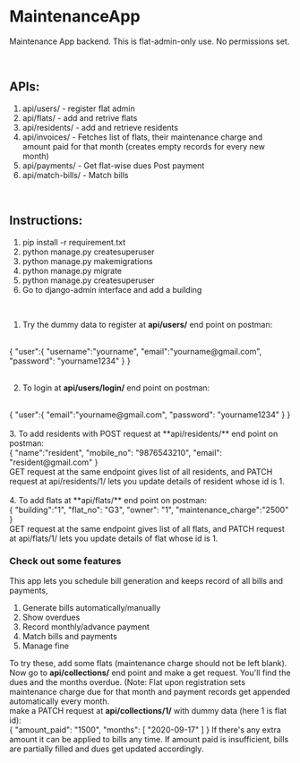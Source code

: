 # MaintenanceApp
Maintenance App backend.
This is flat-admin-only use. No permissions set.

<br />

## APIs:
1. api/users/ - register flat admin
1. api/flats/ - add and retrive flats
2. api/residents/ - add and retrieve residents
3. api/invoices/ - Fetches list of flats, their maintenance charge and amount paid for that month (creates empty records for every new month)
4. api/payments/ - Get flat-wise dues Post payment
5. api/match-bills/ - Match bills

<br />

## Instructions:
1. pip install -r requirement.txt
2. python manage.py createsuperuser
3. python manage.py makemigrations
4. python manage.py migrate
5. python manage.py createsuperuser
6. Go to django-admin interface and add a building
<br />

1. Try the dummy data to register at **api/users/** end point on postman:
<br />
{
    "user":{
        "username":"yourname",
        "email":"yourname@gmail.com", 
        "password": "yourname1234"
    }
}
<br />
<br />

2. To login at **api/users/login/** end point on postman:
<br />
{
    "user":{
        "email":"yourname@gmail.com", 
        "password": "yourname1234"
    }
}
<br />
<br />
3. To add residents with POST request at **api/residents/** end point on postman:
<br />
{
   "name":"resident",
   "mobile_no": "9876543210",
   "email": "resident@gmail.com"
}
<br />
GET request at the same endpoint gives list of all residents, and PATCH request at api/residents/1/ lets you update details of resident whose id is 1.
<br />
<br />
4. To add flats at **api/flats/** end point on postman:
<br />
{
    "building":"1",
   "flat_no": "G3",
   "owner": "1",
   "maintenance_charge":"2500"
}
<br />
GET request at the same endpoint gives list of all flats, and PATCH request at api/flats/1/ lets you update details of flat whose id is 1.
<br />

### Check out some features
This app lets you schedule bill generation and keeps record of all bills and payments,
<br />
1. Generate bills automatically/manually
2. Show overdues
3. Record monthly/advance payment 
4. Match bills and payments
5. Manage fine

To try these, add some flats (maintenance charge should not be left blank). Now go to **api/collections/** end point and make a get request. You'll find the dues and the months overdue. (Note: Flat upon registration sets maintenance charge due for that month and payment records get appended automatically every month.
<br />
make a PATCH request at **api/collections/1/** with dummy data (here 1 is flat id):
<br />
{
    "amount_paid": "1500",
    "months": [
        "2020-09-17"
    ]
}
If there's any extra amount it can be applied to bills any time. If amount paid is insufficient, bills are partially filled and dues get updated accordingly. 









